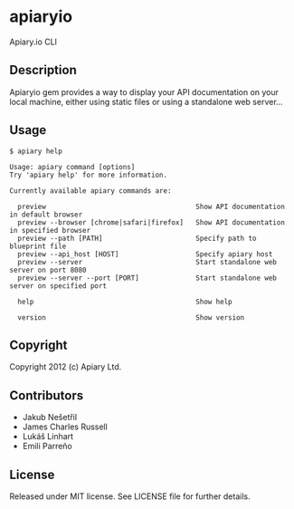 apiaryio
=============

Apiary.io CLI

## Description

Apiaryio gem provides a way to display your API documentation on your local
machine, either using static files or using a standalone web server...

## Usage

    $ apiary help

    Usage: apiary command [options]
    Try 'apiary help' for more information.

    Currently available apiary commands are:

      preview                                     Show API documentation in default browser
      preview --browser [chrome|safari|firefox]   Show API documentation in specified browser
      preview --path [PATH]                       Specify path to blueprint file
      preview --api_host [HOST]                   Specify apiary host
      preview --server                            Start standalone web server on port 8080
      preview --server --port [PORT]              Start standalone web server on specified port

      help                                        Show help

      version                                     Show version

## Copyright

Copyright 2012 (c) Apiary Ltd.

## Contributors

- Jakub Nešetřil
- James Charles Russell
- Lukáš Linhart
- Emili Parreño

## License

Released under MIT license. See LICENSE file for further details.
